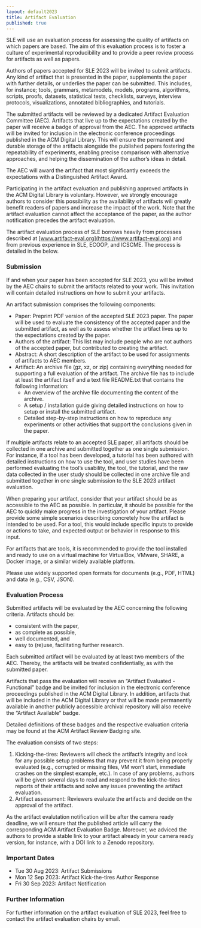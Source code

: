 ```yaml
---
layout: default2023
title: Artifact Evaluation
published: true
---
```


SLE will use an evaluation process for assessing the quality of artifacts on which papers are based. The aim of this evaluation process is to foster a culture of experimental reproducibility and to provide a peer review process for artifacts as well as papers.

Authors of papers accepted for SLE 2023 will be invited to submit artifacts. Any kind of artifact that is presented in the paper, supplements the paper with further details, or underlies the paper can be submitted. This includes, for instance; tools, grammars, metamodels, models, programs, algorithms, scripts, proofs, datasets, statistical tests, checklists, surveys, interview protocols, visualizations, annotated bibliographies, and tutorials.

The submitted artifacts will be reviewed by a dedicated Artifact Evaluation Committee (AEC). Artifacts that live up to the expectations created by the paper will receive a badge of approval from the AEC. The approved artifacts will be invited for inclusion in the electronic conference proceedings published in the ACM Digital Library. This will ensure the permanent and durable storage of the artifacts alongside the published papers fostering the repeatability of experiments, enabling precise comparison with alternative approaches, and helping the dissemination of the author’s ideas in detail.

The AEC will award the artifact that most significantly exceeds the expectations with a Distinguished Artifact Award.

Participating in the artifact evaluation and publishing approved artifacts in the ACM Digital Library is voluntary. However, we strongly encourage authors to consider this possibility as the availability of artifacts will greatly benefit readers of papers and increase the impact of the work. Note that the artifact evaluation cannot affect the acceptance of the paper, as the author notification precedes the artifact evaluation.

The artifact evaluation process of SLE borrows heavily from processes described at [www.artifact-eval.org](https://www.artifact-eval.org) and from previous experience in SLE, ECOOP, and ICSCME. The process is detailed in the below.

### Submission

If and when your paper has been accepted for SLE 2023, you will be invited by the AEC chairs to submit the artifacts related to your work. This invitation will contain detailed instructions on how to submit your artifacts.

An artifact submission comprises the following components:

* Paper: Preprint PDF version of the accepted SLE 2023 paper. The paper will be used to evaluate the consistency of the accepted paper and the submitted artifact, as well as to assess whether the artifact lives up to the expectations created by the paper.
* Authors of the artifact: This list may include people who are not authors of the accepted paper, but contributed to creating the artifact.
* Abstract: A short description of the artifact to be used for assignments of artifacts to AEC members.
* Artifact: An archive file (gz, xz, or zip) containing everything needed for supporting a full evaluation of the artifact. The archive file has to include at least the artifact itself and a text file README.txt that contains the following information: 
	* An overview of the archive file documenting the content of the archive.
	* A setup / installation guide giving detailed instructions on how to setup or install the submitted artifact.
	* Detailed step-by-step instructions on how to reproduce any experiments or other activities that support the conclusions given in the paper.

If multiple artifacts relate to an accepted SLE paper, all artifacts should be collected in one archive and submitted together as one single submission. For instance, if a tool has been developed, a tutorial has been authored with detailed instructions on how to use the tool, and user studies have been performed evaluating the tool’s usability, the tool, the tutorial, and the raw data collected in the user study should be collected in one archive file and submitted together in one single submission to the SLE 2023 artifact evaluation.

When preparing your artifact, consider that your artifact should be as accessible to the AEC as possible. In particular, it should be possible for the AEC to quickly make progress in the investigation of your artifact. Please provide some simple scenarios describing concretely how the artifact is intended to be used. For a tool, this would include specific inputs to provide or actions to take, and expected output or behavior in response to this input.

For artifacts that are tools, it is recommended to provide the tool installed and ready to use on a virtual machine for VirtualBox, VMware, SHARE, a Docker image, or a similar widely available platform.

Please use widely supported open formats for documents (e.g., PDF, HTML) and data (e.g., CSV, JSON).

### Evaluation Process

Submitted artifacts will be evaluated by the AEC concerning the following criteria. Artifacts should be:

* consistent with the paper,
* as complete as possible,
* well documented, and
* easy to (re)use, facilitating further research.

Each submitted artifact will be evaluated by at least two members of the AEC. Thereby, the artifacts will be treated confidentially, as with the submitted paper.

Artifacts that pass the evaluation will receive an “Artifact Evaluated - Functional” badge and be invited for inclusion in the electronic conference proceedings published in the ACM Digital Library. In addition, artifacts that will be included in the ACM Digital Library or that will be made permanently available in another publicly accessible archival repository will also receive the “Artifact Available” badge. 

Detailed definitions of these badges and the respective evaluation criteria may be found at the ACM Artifact Review Badging site.

The evaluation consists of two steps:

1. Kicking-the-tires: Reviewers will check the artifact’s integrity and look for any possible setup problems that may prevent it from being properly evaluated (e.g., corrupted or missing files, VM won’t start, immediate crashes on the simplest example, etc.). In case of any problems, authors will be given several days to read and respond to the kick-the-tires reports of their artifacts and solve any issues preventing the artifact evaluation.
2. Artifact assessment: Reviewers evaluate the artifacts and decide on the approval of the artifact.

As the artifact evalutation notification will be after the camera ready deadline, we will ensure that the published article will carry the corresponding ACM Artifact Evaluation Badge. Moreover, we adviced the authors to provide a stable link to your artifact already in your camera ready version, for instance, with a DOI link to a Zenodo repository.

### Important Dates

* Tue 30 Aug 2023: Artifact Submissions
* Mon 12 Sep 2023: Artifact Kick-the-tires Author Response
* Fri 30 Sep 2023: Artifact Notification

### Further Information

For further information on the artifact evaluation of SLE 2023, feel free to contact the artifact evaluation chairs by email.
